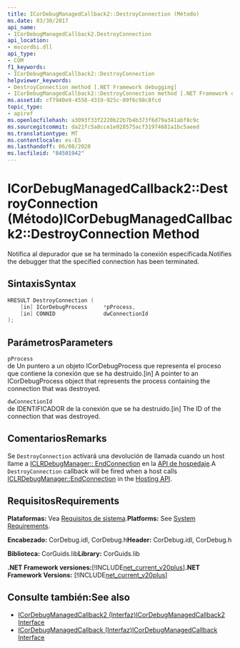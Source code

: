 ```yaml
---
title: ICorDebugManagedCallback2::DestroyConnection (Método)
ms.date: 03/30/2017
api_name:
- ICorDebugManagedCallback2.DestroyConnection
api_location:
- mscordbi.dll
api_type:
- COM
f1_keywords:
- ICorDebugManagedCallback2::DestroyConnection
helpviewer_keywords:
- DestroyConnection method [.NET Framework debugging]
- ICorDebugManagedCallback2::DestroyConnection method [.NET Framework debugging]
ms.assetid: cf7940e9-4558-4319-925c-09f6c98c8fcd
topic_type:
- apiref
ms.openlocfilehash: a3093f33f2220b22b7b4b373f6d79a341abf8c9c
ms.sourcegitcommit: da21fc5a8cce1e028575acf31974681a1bc5aeed
ms.translationtype: MT
ms.contentlocale: es-ES
ms.lasthandoff: 06/08/2020
ms.locfileid: "84501942"
---
```

# <a name="icordebugmanagedcallback2destroyconnection-method"></a><span data-ttu-id="b02ef-102">ICorDebugManagedCallback2::DestroyConnection (Método)</span><span class="sxs-lookup"><span data-stu-id="b02ef-102">ICorDebugManagedCallback2::DestroyConnection Method</span></span>
<span data-ttu-id="b02ef-103">Notifica al depurador que se ha terminado la conexión especificada.</span><span class="sxs-lookup"><span data-stu-id="b02ef-103">Notifies the debugger that the specified connection has been terminated.</span></span>  
  
## <a name="syntax"></a><span data-ttu-id="b02ef-104">Sintaxis</span><span class="sxs-lookup"><span data-stu-id="b02ef-104">Syntax</span></span>  
  
```cpp  
HRESULT DestroyConnection (  
    [in] ICorDebugProcess     *pProcess,  
    [in] CONNID               dwConnectionId  
);  
```  
  
## <a name="parameters"></a><span data-ttu-id="b02ef-105">Parámetros</span><span class="sxs-lookup"><span data-stu-id="b02ef-105">Parameters</span></span>  
 `pProcess`  
 <span data-ttu-id="b02ef-106">de Un puntero a un objeto ICorDebugProcess que representa el proceso que contiene la conexión que se ha destruido.</span><span class="sxs-lookup"><span data-stu-id="b02ef-106">[in] A pointer to an ICorDebugProcess object that represents the process containing the connection that was destroyed.</span></span>  
  
 `dwConnectionId`  
 <span data-ttu-id="b02ef-107">de IDENTIFICADOR de la conexión que se ha destruido.</span><span class="sxs-lookup"><span data-stu-id="b02ef-107">[in] The ID of the connection that was destroyed.</span></span>  
  
## <a name="remarks"></a><span data-ttu-id="b02ef-108">Comentarios</span><span class="sxs-lookup"><span data-stu-id="b02ef-108">Remarks</span></span>  
 <span data-ttu-id="b02ef-109">Se `DestroyConnection` activará una devolución de llamada cuando un host llame a [ICLRDebugManager:: EndConnection](../hosting/iclrdebugmanager-endconnection-method.md) en la [API de hospedaje](../hosting/index.md).</span><span class="sxs-lookup"><span data-stu-id="b02ef-109">A `DestroyConnection` callback will be fired when a host calls [ICLRDebugManager::EndConnection](../hosting/iclrdebugmanager-endconnection-method.md) in the [Hosting API](../hosting/index.md).</span></span>  
  
## <a name="requirements"></a><span data-ttu-id="b02ef-110">Requisitos</span><span class="sxs-lookup"><span data-stu-id="b02ef-110">Requirements</span></span>  
 <span data-ttu-id="b02ef-111">**Plataformas:** Vea [Requisitos de sistema](../../get-started/system-requirements.md).</span><span class="sxs-lookup"><span data-stu-id="b02ef-111">**Platforms:** See [System Requirements](../../get-started/system-requirements.md).</span></span>  
  
 <span data-ttu-id="b02ef-112">**Encabezado:** CorDebug.idl, CorDebug.h</span><span class="sxs-lookup"><span data-stu-id="b02ef-112">**Header:** CorDebug.idl, CorDebug.h</span></span>  
  
 <span data-ttu-id="b02ef-113">**Biblioteca:** CorGuids.lib</span><span class="sxs-lookup"><span data-stu-id="b02ef-113">**Library:** CorGuids.lib</span></span>  
  
 <span data-ttu-id="b02ef-114">**.NET Framework versiones:**[!INCLUDE[net_current_v20plus](../../../../includes/net-current-v20plus-md.md)]</span><span class="sxs-lookup"><span data-stu-id="b02ef-114">**.NET Framework Versions:** [!INCLUDE[net_current_v20plus](../../../../includes/net-current-v20plus-md.md)]</span></span>  
  
## <a name="see-also"></a><span data-ttu-id="b02ef-115">Consulte también:</span><span class="sxs-lookup"><span data-stu-id="b02ef-115">See also</span></span>

- [<span data-ttu-id="b02ef-116">ICorDebugManagedCallback2 (Interfaz)</span><span class="sxs-lookup"><span data-stu-id="b02ef-116">ICorDebugManagedCallback2 Interface</span></span>](icordebugmanagedcallback2-interface.md)
- [<span data-ttu-id="b02ef-117">ICorDebugManagedCallback (Interfaz)</span><span class="sxs-lookup"><span data-stu-id="b02ef-117">ICorDebugManagedCallback Interface</span></span>](icordebugmanagedcallback-interface.md)
